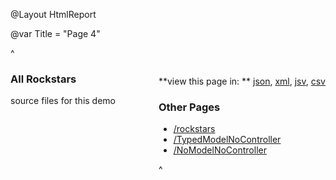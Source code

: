 ﻿@Layout HtmlReport

@var Title = "Page 4"

^<div style="float:right">

**view this page in: **
[json](?format=json),
[xml](?format=xml),
[jsv](?format=jsv),
[csv](?format=csv)

### Other Pages

  - [/rockstars](/rockstars)
  - [/TypedModelNoController](/TypedModelNoController)
  - [/NoModelNoController](/NoModelNoController)

^</div>

### All Rockstars

source files for this demo

<!--view:MPage3.md-->